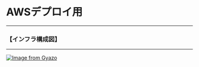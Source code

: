 # AWSデプロイ用<br>
---

### 【インフラ構成図】<br>
---
[![Image from Gyazo](https://i.gyazo.com/44c9e10af374a992f2da3844386410e1.png)](https://gyazo.com/44c9e10af374a992f2da3844386410e1)